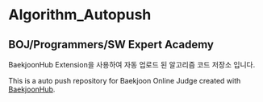 # Algorithm_Autopush
## BOJ/Programmers/SW Expert Academy
BaekjoonHub Extension을 사용하여 자동 업로드 된 알고리즘 코드 저장소 입니다.

This is a auto push repository for Baekjoon Online Judge created with [BaekjoonHub](https://github.com/BaekjoonHub/BaekjoonHub).
